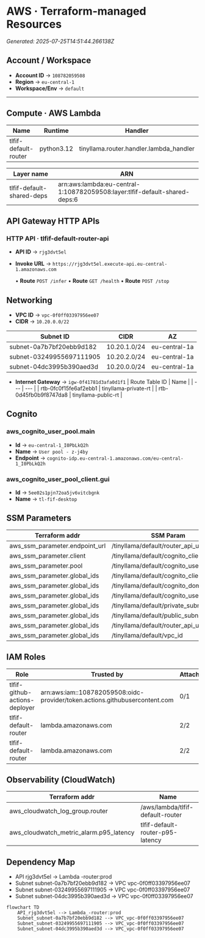 # AWS · Terraform-managed Resources

*Generated: 2025-07-25T14:51:44.266138Z*

## Account / Workspace

- **Account ID** → `108782059508`
- **Region** → `eu-central-1`
- **Workspace/Env** → `default`

---

## Compute · AWS Lambda

| Name | Runtime | Handler | Mem(MB) | Timeout(s) | Role ARN |
| --- | --- | --- | --- | --- | --- |
| tlfif-default-router | python3.12 | tinyllama.router.handler.lambda_handler | 512 | 30 | arn:aws:iam::108782059508:role/tlfif-default-router |

| Layer name | ARN |
| --- | --- |
| tlfif-default-shared-deps | arn:aws:lambda:eu-central-1:108782059508:layer:tlfif-default-shared-deps:6 |

## API Gateway HTTP APIs

### HTTP API · tlfif-default-router-api

- **API ID** → `rjg3dvt5el`
- **Invoke URL** → `https://rjg3dvt5el.execute-api.eu-central-1.amazonaws.com`

  • **Route** `POST /infer`
  • **Route** `GET /health`
  • **Route** `POST /stop`

## Networking

- **VPC ID** → `vpc-0f0ff03397956ee07`
- **CIDR** → `10.20.0.0/22`

| Subnet ID | CIDR | AZ |
| --- | --- | --- |
| subnet-0a7b7bf20ebb9d182 | 10.20.1.0/24 | eu-central-1a |
| subnet-03249955697111905 | 10.20.2.0/24 | eu-central-1a |
| subnet-04dc3995b390aed3d | 10.20.0.0/24 | eu-central-1a |

- **Internet Gateway** → `igw-0f41781d3afa0d1f1`
| Route Table ID | Name |
| --- | --- |
| rtb-0fc0f15fe6af2ebb1 | tinyllama-private-rt |
| rtb-0d45fb0b9f8747da8 | tinyllama-public-rt |

## Cognito

### aws_cognito_user_pool.main

- **Id** → `eu-central-1_I0PbLkQ2h`
- **Name** → `User pool - z-j4by`
- **Endpoint** → `cognito-idp.eu-central-1.amazonaws.com/eu-central-1_I0PbLkQ2h`

### aws_cognito_user_pool_client.gui

- **Id** → `5ee02s1pjn72oa5jv6vitcbgnk`
- **Name** → `tl-fif-desktop`

## SSM Parameters

| Terraform addr | SSM Param |
| --- | --- |
| aws_ssm_parameter.endpoint_url | /tinyllama/default/router_api_url |
| aws_ssm_parameter.client | /tinyllama/default/cognito_client_id |
| aws_ssm_parameter.pool | /tinyllama/default/cognito_user_pool_id |
| aws_ssm_parameter.global_ids | /tinyllama/default/cognito_client_id |
| aws_ssm_parameter.global_ids | /tinyllama/default/cognito_domain |
| aws_ssm_parameter.global_ids | /tinyllama/default/cognito_user_pool_id |
| aws_ssm_parameter.global_ids | /tinyllama/default/private_subnet_ids |
| aws_ssm_parameter.global_ids | /tinyllama/default/public_subnet_ids |
| aws_ssm_parameter.global_ids | /tinyllama/default/router_api_url |
| aws_ssm_parameter.global_ids | /tinyllama/default/vpc_id |

## IAM Roles

| Role | Trusted by | Attached/Inline |
| --- | --- | --- |
| tlfif-github-actions-deployer | arn:aws:iam::108782059508:oidc-provider/token.actions.githubusercontent.com | 0/1 |
| tlfif-default-router | lambda.amazonaws.com | 2/2 |
| tlfif-default-router | lambda.amazonaws.com | 2/2 |

## Observability (CloudWatch)

| Terraform addr | Name |
| --- | --- |
| aws_cloudwatch_log_group.router | /aws/lambda/tlfif-default-router |
| aws_cloudwatch_metric_alarm.p95_latency | tlfif-default-router-p95-latency |

## Dependency Map

- API rjg3dvt5el → Lambda -router:prod
- Subnet subnet-0a7b7bf20ebb9d182 → VPC vpc-0f0ff03397956ee07
- Subnet subnet-03249955697111905 → VPC vpc-0f0ff03397956ee07
- Subnet subnet-04dc3995b390aed3d → VPC vpc-0f0ff03397956ee07

```mermaid
flowchart TD
    API_rjg3dvt5el --> Lambda_-router:prod
    Subnet_subnet-0a7b7bf20ebb9d182 --> VPC_vpc-0f0ff03397956ee07
    Subnet_subnet-03249955697111905 --> VPC_vpc-0f0ff03397956ee07
    Subnet_subnet-04dc3995b390aed3d --> VPC_vpc-0f0ff03397956ee07
```
